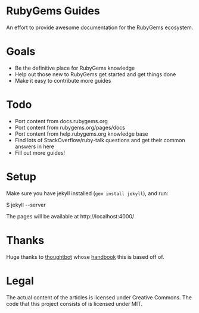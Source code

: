 RubyGems Guides
===============

An effort to provide awesome documentation for the RubyGems ecosystem.

Goals
=====

* Be the definitive place for RubyGems knowledge
* Help out those new to RubyGems get started and get things done
* Make it easy to contribute more guides

Todo
====

* Port content from docs.rubygems.org
* Port content from rubygems.org/pages/docs
* Port content from help.rubygems.org knowledge base
* Find lots of StackOverflow/ruby-talk questions and get their common answers in here
* Fill out more guides!

Setup
=====

Make sure you have jekyll installed (`gem install jekyll`), and run:

  $ jekyll --server

The pages will be available at http://localhost:4000/

Thanks
======

Huge thanks to [thoughtbot](http//thoughtbot.com) whose [handbook](http://handbook.thoughtbot.com) this is based off of.

Legal
=====

The actual content of the articles is licensed under Creative Commons. The code that this project consists of is licensed under MIT.
